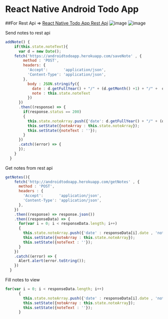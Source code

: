 # React Native Android Todo App

##For Rest Api => [React Native Todo App Rest Api](https://github.com/spolat/android-note-app-service)
![image](https://user-images.githubusercontent.com/25878632/27616685-24803504-5bba-11e7-836b-ec1972fbfed7.png)
![image](https://user-images.githubusercontent.com/25878632/27616725-7690b7b0-5bba-11e7-8ffd-e20e1fac77b0.png)

Send notes to rest api
```javascript
addNote() {
    if(this.state.noteText){
      var d = new Date();
    fetch('https://androidtodoapp.herokuapp.com/saveNote' , {
        method : 'POST',
        headers: {
          'Accept':       'application/json',
          'Content-Type': 'application/json',
        },
          body : JSON.stringify({
            date : d.getFullYear() + "/" + (d.getMonth() +1) + "/" +  d.getDate(),
            note : this.state.noteText
          })
      })
      .then((response) => {
        if(response.status == 200)
        {
          this.state.noteArray.push({'date': d.getFullYear() + "/" + (d.getMonth() +1) + "/" +  d.getDate() , 'note': this.state.noteText});
          this.setState({noteArray : this.state.noteArray});
          this.setState({noteText : ''});
        }
      })
      .catch((error) => {
      });
    }
  }
```
Get notes from rest api
```javascript
getNotes(){
    fetch('http://androidtodoapp.herokuapp.com/getNotes' , {
      method : 'POST',
      headers : {
        'Accept':       'application/json',
        'Content-Type': 'application/json',
      },
    })
    .then((response) => response.json())
    .then((responseData) => {
      for(var i = 0; i < responseData.length; i++)
      {
        this.state.noteArray.push({'date' : responseData[i].date , 'note' : responseData[i].note});
        this.setState({noteArray : this.state.noteArray});
        this.setState({noteText : ''});
      }
    })
    .catch((error) => {
      Alert.alert(error.toString());
    })
  }
```
Fill notes to view
```javascript
for(var i = 0; i < responseData.length; i++)
      {
        this.state.noteArray.push({'date' : responseData[i].date , 'note' : responseData[i].note});
        this.setState({noteArray : this.state.noteArray});
        this.setState({noteText : ''});
      }
```
